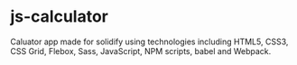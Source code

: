 # js-calculator
Caluator app made for solidify using technologies including HTML5, CSS3, CSS Grid, Flebox,  Sass, JavaScript, NPM scripts, babel and Webpack.
